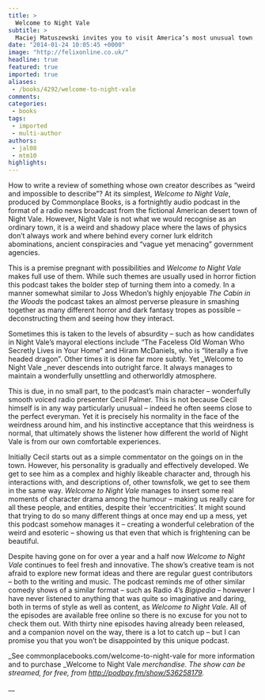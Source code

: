 ```yaml
---
title: >
  Welcome to Night Vale
subtitle: >
  Maciej Matuszewski invites you to visit America’s most unusual town
date: "2014-01-24 10:05:45 +0000"
image: "http://felixonline.co.uk/"
headline: true
featured: true
imported: true
aliases:
 - /books/4292/welcome-to-night-vale
comments:
categories:
 - books
tags:
 - imported
 - multi-author
authors:
 - jal08
 - mtm10
highlights:
---
```


How to write a review of something whose own creator describes as “weird and impossible to describe”? At its simplest, _Welcome to Night Vale_, produced by Commonplace Books, is a fortnightly audio podcast in the format of a radio news broadcast from the fictional American desert town of Night Vale. However, Night Vale is not what we would recognise as an ordinary town, it is a weird and shadowy place where the laws of physics don’t always work and where behind every corner lurk eldritch abominations, ancient conspiracies and “vague yet menacing” government agencies.

This is a premise pregnant with possibilities and _Welcome to Night Vale_ makes full use of them. While such themes are usually used in horror fiction this podcast takes the bolder step of turning them into a comedy. In a manner somewhat similar to Joss Whedon’s highly enjoyable _The Cabin in the Woods_ the podcast takes an almost perverse pleasure in smashing together as many different horror and dark fantasy tropes as possible – deconstructing them and seeing how they interact.

Sometimes this is taken to the levels of absurdity – such as how candidates in Night Vale’s mayoral elections include “The Faceless Old Woman Who Secretly Lives in Your Home” and Hiram McDaniels, who is “literally a five headed dragon”. Other times it is done far more subtly. Yet _Welcome to Night Vale _never descends into outright farce. It always manages to maintain a wonderfully unsettling and otherworldly atmosphere.

This is due, in no small part, to the podcast’s main character – wonderfully smooth voiced radio presenter Cecil Palmer. This is not because Cecil himself is in any way particularly unusual – indeed he often seems close to the perfect everyman. Yet it is precisely his normality in the face of the weirdness around him, and his instinctive acceptance that this weirdness is normal, that ultimately shows the listener how different the world of Night Vale is from our own comfortable experiences.

Initially Cecil starts out as a simple commentator on the goings on in the town. However, his personality is gradually and effectively developed. We get to see him as a complex and highly likeable character and, through his interactions with, and descriptions of, other townsfolk, we get to see them in the same way. _Welcome to Night Vale_ manages to insert some real moments of character drama among the humour – making us really care for all these people, and entities, despite their ‘eccentricities’. It might sound that trying to do so many different things at once may end up a mess, yet this podcast somehow manages it – creating a wonderful celebration of the weird and esoteric – showing us that even that which is frightening can be beautiful.

Despite having gone on for over a year and a half now _Welcome to Night Vale_ continues to feel fresh and innovative. The show’s creative team is not afraid to explore new format ideas and there are regular guest contributors – both to the writing and music. The podcast reminds me of other similar comedy shows of a similar format – such as Radio 4’s _Bigipedia_ – however I have never listened to anything that was quite so imaginative and daring, both in terms of style as well as content, as _Welcome to Night Vale_. All of the episodes are available free online so there is no excuse for you not to check them out. With thirty nine episodes having already been released, and a companion novel on the way, there is a lot to catch up – but I can promise you that you won’t be disappointed by this unique podcast.

_See commonplacebooks.com/welcome-to-night-vale for more information and to purchase _Welcome to Night Vale _merchandise. The show can be streamed, for free, from http://podbay.fm/show/536258179._

__
